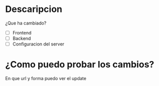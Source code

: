 # Descaripcion
¿Que ha cambiado?
- [ ] Frontend
- [ ] Backend
- [ ] Configuracion del server

# ¿Como puedo probar los cambios?
En que url y forma puedo ver el update
